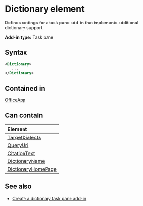 # Dictionary element
Defines settings for a task pane add-in that implements additional dictionary support.

**Add-in type:** Task pane

## Syntax

```XML
<Dictionary>
   ...
</Dictionary>
```

## Contained in

[OfficeApp](officeapp.md)

## Can contain

|**Element**|
|:-----|
|[TargetDialects](targetdialects.md)|
|[QueryUri](queryuri.md)|
|[CitationText](citationtext.md)|
|[DictionaryName](dictionaryname.md)|
|[DictionaryHomePage](dictionaryhomepage.md)|

## See also

- [Create a dictionary task pane add-in](https://docs.microsoft.com/office/dev/add-ins/word/dictionary-task-pane-add-ins)
    
